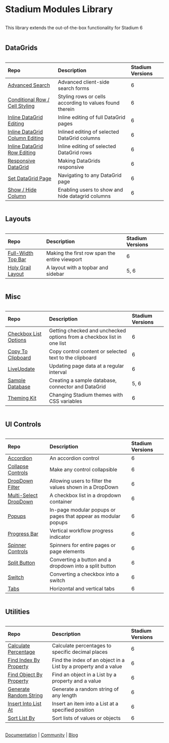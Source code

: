 
<div class="mydocy" style="display: flex; flex-direction: column;">

# Stadium Modules Library

This library extends the out-of-the-box functionality for Stadium 6

## DataGrids

| Repo | Description | Stadium Versions |
| :--------------------------------------------------------------------------------- | :------------------------------------------------------------------------------------------------------------------------------------------------ | :------------ |
| [Advanced Search](https://github.com/stadium-software/datagrid-advanced-search) | Advanced client-side search forms | 6 |
| [Conditional Row / Cell Styling](https://github.com/stadium-software/conditional-datagrid-styling) | Styling rows or cells according to values found therein | 6 |>
| [Inline DataGrid Editing](https://github.com/stadium-software/datagrid-inline-edit) | Inline editing of full DataGrid pages | 6 |
| [Inline DataGrid Column Editing](https://github.com/stadium-software/datagrid-inline-column-edit) | Inlined editing of selected DataGrid columns | 6 |
| [Inline DataGrid Row Editing](https://github.com/stadium-software/datagrid-inline-row-edit) | Inline editing of selected DataGrid rows | 6 |
| [Responsive DataGrid](https://github.com/stadium-software/responsive-datagrid) | Making DataGrids responsive | 6 |
| [Set DataGrid Page](https://github.com/stadium-software/datagrid-set-page) | Navigating to any DataGrid page | 6 |
| [Show / Hide Column](https://github.com/stadium-software/datagrid-showhide-columns) | Enabling users to show and hide datagrid columns | 6 |

## Layouts

| Repo | Description | Stadium Versions |
| :--------------------------------------------------------------------------------- | :------------------------------------------------------------------------------------------------------------------------------------------------ | :------------ |
| [Full-Width Top Bar](https://github.com/stadium-software/full-width-top-bar) | Making the first row span the entire viewport | 6 |
| [Holy Grail Layout](https://github.com/stadium-software/holy-grail-layout) | A layout with a topbar and sidebar | 5, 6 |

## Misc

| Repo | Description | Stadium Versions |
| :--------------------------------------------------------------------------------- | :------------------------------------------------------------------------------------------------------------------------------------------------ | :------------ |
| [Checkbox List Options](https://github.com/stadium-software/checkbox-list-all-options) | Getting checked and unchecked options from a checkbox list in one list | 6 |
| [Copy To Clipboard](https://github.com/stadium-software/copy-to-clipboard) | Copy control content or selected text to the clipboard | 6 |
| [LiveUpdate](https://github.com/stadium-software/live-update) | Updating page data at a regular interval | 6 |
| [Sample Database](https://github.com/stadium-software/samples-database) | Creating a sample database, connector and DataGrid | 5, 6 |
| [Theming Kit](https://github.com/stadium-software/theming-kit) | Changing Stadium themes with CSS variables | 6 |

## UI Controls

| Repo | Description | Stadium Versions |
| :--------------------------------------------------------------------------------- | :------------------------------------------------------------------------------------------------------------------------------------------------ | :------------ |
| [Accordion](https://github.com/stadium-software/accordion) | An accordion control | 6 |
| [Collapse Controls](https://github.com/stadium-software/collapse-controls) | Make any control collapsible | 6 |
| [DropDown Filter](https://github.com/stadium-software/dropdown-filter) | Allowing users to filter the values shown in a DropDown | 6 |
| [Multi-Select DropDown](https://github.com/stadium-software/multi-select-dropdown) | A checkbox list in a dropdown container | 6 |
| [Popups](https://github.com/stadium-software/popups) | In-page modular popups or pages that appear as modular popups | 6 |
| [Progress Bar](https://github.com/stadium-software/progress-bar) | Vertical workflow progress indicator | 6 |
| [Spinner Controls](https://github.com/stadium-software/spinners) | Spinners for entire pages or page elements | 6 |
| [Split Button](https://github.com/stadium-software/split-button) | Converting a button and a dropdown into a split button | 6 |
| [Switch](https://github.com/stadium-software/switch) | Converting a checkbox into a switch  | 6 |
| [Tabs](https://github.com/stadium-software/tabs) | Horizontal and vertical tabs | 6 |

## Utilities

| Repo | Description | Stadium Versions |
| :--------------------------------------------------------------------------------- | :------------------------------------------------------------------------------------------------------------------------------------------------ | :------------ |
| [Calculate Percentage](https://github.com/stadium-software/utils-calculate-percent) | Calculate percentages to specific decimal places | 6 |
| [Find Index By Property](https://github.com/stadium-software/utils-find-index-by-property) | Find the index of an object in a List by a property and a value | 6 |
| [Find Object By Property](https://github.com/stadium-software/utils-find-object-by-property) | Find an object in a List by a property and a value | 6 |
| [Generate Random String](https://github.com/stadium-software/utils-generate-random-string) | Generate a random string of any length | 6 |
| [Insert Into List At](https://github.com/stadium-software/utils-insert-into-array-at) | Insert an item into a List at a specified position | 6 |
| [Sort List By](https://github.com/stadium-software/utils-sort-array-by) | Sort lists of values or objects | 6 |

[Documentation](https://stadium.software/docs/?utm=gh) | [Community](https://community.stadium.software/community?utm=gh) | [Blog](https://stadium.software/blog/?utm=gh)
</div>

